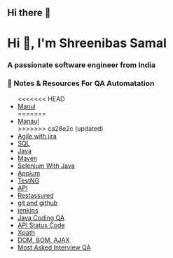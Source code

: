 ## Hi there 👋

<!--
**shreenibassamal/shreenibassamal** is a ✨ _special_ ✨ repository because its `README.md` (this file) appears on your GitHub profile.
-->

<h1 align="left">Hi 👋, I'm Shreenibas Samal</h1>
<h3 align="left">A passionate software engineer from India</h3>

<h3 align="left">📒 Notes & Resources For QA Automatation</h3>
<ul>
<<<<<<< HEAD
   <li><a href="">Manul</a></li>    
=======
   <li><a href="./01_QA_NOTES/manualTesting.md">Manaul</a></li>    
>>>>>>> ca28e2c (updated)
   <li><a href="">Agile with jira</a></li>
   <li><a href="">SQL</a></li>
   <li><a href="">Java</a></li>
   <li><a href="./01_QA_NOTES/maven.md">Maven</a></li>
   <li><a href="">Selenium With Java</a></li>
   <li><a href="">Appium</a></li>
   <li><a href="">TestNG</a></li>
   <li><a href="">API</a></li>
   <li><a href="">Restassured</a></li>
   <li><a href="">git and github</a></li>
   <li><a href="">jenkins</a></li>
   <li><a href="">Java Coding QA</a></li>
   <li><a href="">API Status Code</a></li>
   <li><a href="">Xpath</a></li>
   <li><a href="">DOM, BOM, AJAX</a></li>
   <li><a href="">Most Asked Interview QA </a></li>
</ul>

